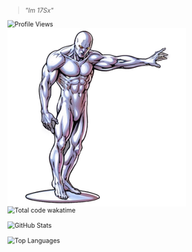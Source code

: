 > _"Im 17Sx"_

<div align="left">
  <img src="https://komarev.com/ghpvc/?username=17Sx&style=for-the-badge&color=4F46E5" alt="Profile Views" />
</div>

<img src="silver_surfer.png" alt="Silver Surfer" width="400" align="left" style="margin-right: 20px;"/>

<img src="https://wakatime.com/badge/user/ba4a277b-c7f5-427c-ad83-1dd336249fe8.svg" alt="Total code wakatime"/><br><br>
<img src="https://github-readme-stats.vercel.app/api?username=17Sx&show_icons=true&theme=dark&hide_border=true&bg_color=0D1117&title_color=4F46E5&text_color=FFFFFF&icon_color=4F46E5" alt="GitHub Stats"/><br><br>
<img src="https://github-readme-stats.vercel.app/api/top-langs/?username=17Sx&layout=compact&theme=dark&hide_border=true&bg_color=0D1117&title_color=4F46E5&text_color=FFFFFF" alt="Top Languages"/>

<div style="clear: both;"></div>

</div>
